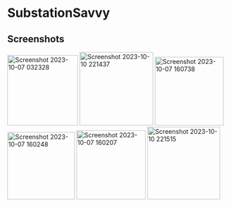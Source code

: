 # SubstationSavvy
## Screenshots

<img width="160" alt="Screenshot 2023-10-07 032328" src="https://github.com/firsty-first/SubstationSavvy/assets/71409257/7b28eb9e-e720-4de2-81b3-acdf29f4ee73">



<img width="167" alt="Screenshot 2023-10-10 221437" src="https://github.com/firsty-first/SubstationSavvy/assets/71409257/0b81806e-c38c-441e-b260-a1c98f25452c">





<img width="156" alt="Screenshot 2023-10-07 160738" src="https://github.com/firsty-first/SubstationSavvy/assets/71409257/56a1d187-d06b-470c-a375-b19212256a13">
<img width="153" alt="Screenshot 2023-10-07 160248" src="https://github.com/firsty-first/SubstationSavvy/assets/71409257/2708de43-c6d6-4d9a-a943-89cea355b6de">
<img width="157" alt="Screenshot 2023-10-07 160207" src="https://github.com/firsty-first/SubstationSavvy/assets/71409257/628a1a80-7331-43d9-95fa-86cd617658fc">

<img width="165" alt="Screenshot 2023-10-10 221515" src="https://github.com/firsty-first/SubstationSavvy/assets/71409257/3d1762d8-175c-476c-bdad-9df53b1b219d">
